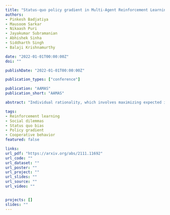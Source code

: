 ```yaml
---
title: "Status-quo policy gradient in Multi-Agent Reinforcement Learning"
authors:
- Pinkesh Badjatiya
- Mausoom Sarkar
- Nikaash Puri
- Jayakumar Subramanian
- Abhishek Sinha
- Siddharth Singh
- Balaji Krishnamurthy

date: "2022-01-01T00:00:00Z"
doi: ""

publishDate: "2022-01-01T00:00:00Z"

publication_types: ["conference"]

publication: "AAMAS"
publication_short: "AAMAS"

abstract: "Individual rationality, which involves maximizing expected individual returns, does not always lead to high-utility individual or group outcomes in multi-agent problems. For instance, in multi-agent social dilemmas, Reinforcement Learning (RL) agents trained to maximize individual rewards converge to a low-utility mutually harmful equilibrium. In contrast, humans evolve useful strategies in such social dilemmas. Inspired by ideas from human psychology that attribute this behavior to the status-quo bias, we present a status-quo loss (SQLoss) and the corresponding policy gradient algorithm that incorporates this bias in an RL agent. We demonstrate that agents trained with SQLoss learn high-utility policies in several social dilemma matrix games (Prisoner's Dilemma, Stag Hunt matrix variant, Chicken Game). We show how SQLoss outperforms existing state-of-the-art methods to obtain high-utility policies in visual input non-matrix games (Coin Game and Stag Hunt visual input variant) using pre-trained cooperation and defection oracles. Finally, we show that SQLoss extends to a 4-agent setting by demonstrating the emergence of cooperative behavior in the popular Braess' paradox."

tags:
- Reinforcement learning
- Social dilemmas
- Status quo bias
- Policy gradient
- Cooperative behavior
featured: false

links:
url_pdf: "https://arxiv.org/abs/2111.11692"
url_code: ""
url_dataset: ""
url_poster: ""
url_project: ""
url_slides: ""
url_source: ""
url_video: ""


projects: []
slides: ""
---
```


